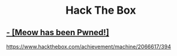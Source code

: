 <h1 align="center">Hack The Box</h1>

<h2><a href="https://www.hackthebox.com/achievement/machine/2066617/394" target="_blank">- [Meow has been Pwned!]</a></h2>

https://www.hackthebox.com/achievement/machine/2066617/394
